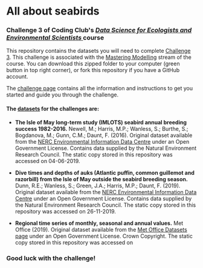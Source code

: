 # All about seabirds
### Challenge 3 of Coding Club's <a href="https://ourcodingclub.github.io/course/" target="_blank"> *Data Science for Ecologists and Environmental Scientists* </a> course

This repository contains the datasets you will need to complete <a href="https://ourcodingclub.github.io/course/mastering-modelling-challenge/index.html" target="_blank">Challenge 3</a>. This challenge is associated with the <a href="https://ourcodingclub.github.io/course/mastering-modelling/index.html" target="_blank">Mastering Modelling</a> stream of the course. You can download this zipped folder to your computer (green button in top right corner), or fork this repository if you have a GitHub account. 

The <a href="https://ourcodingclub.github.io/course/mastering-modelling-challenge/index.html" target="_blank">challenge page</a> contains all the information and instructions to get you started and guide you through the challenge.

#### The [datasets](https://github.com/ourcodingclub/CC_course_challenge3/tree/master/data) for the challenges are:

+ **The Isle of May long-term study (IMLOTS) seabird annual breeding success 1982-2016.** Newell, M.; Harris, M.P.; Wanless, S.; Burthe, S.; Bogdanova, M.; Gunn, C.M.; Daunt, F. (2016). Original dataset available from the <a href="https://doi.org/10.5285/02c98a4f-8e20-4c48-8167-1cd5044c4afe" target="_blank">NERC Environmental Information Data Centre</a> under an Open Government License. Contains data supplied by the Natural Environment Research Council. The static copy stored in this repository was accessed on 04-06-2019.

+ **Dive times and depths of auks (Atlantic puffin, common guillemot and razorbill) from the Isle of May outside the seabird breeding season.** Dunn, R.E.; Wanless, S.; Green, J.A.; Harris, M.P.; Daunt, F. (2019). Original dataset available from the <a href="https://doi.org/10.5285/6ab0ee70-96f8-41e6-a3e3-6f4c31fa5372" target="_blank">NERC Environmental Information Data Centre</a> under an Open Government License. Contains data supplied by the Natural Environment Research Council. The static copy stored in this repository was accessed on 26-11-2019.

+ **Regional time series of monthly, seasonal and annual values.** Met Office (2019). Original dataset available from the <a href="https://www.metoffice.gov.uk/climate/uk/summaries/datasets" target="_blank">Met Office Datasets page</a> under an Open Government License. Crown Copyright. The static copy stored in this repository was accessed on 

### Good luck with the challenge!
